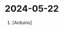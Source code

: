 # 2024-05-22

1. [](https://github.comundefined "Arduino sketch that reads in a specific infrared remote signal and powers an out pin for various voltages and a pin for looping an on/off signal") [Arduino]
